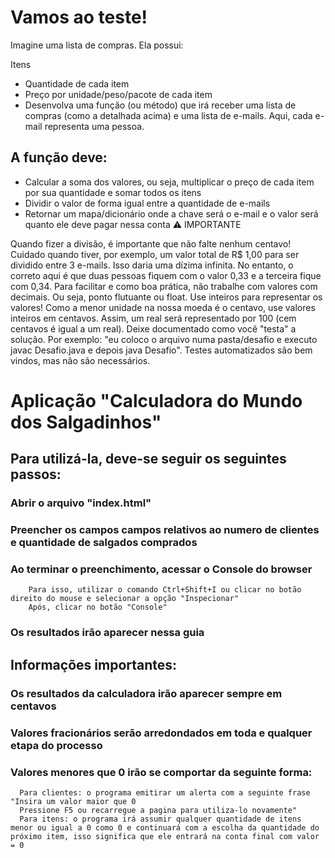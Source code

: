 # Vamos ao teste!
Imagine uma lista de compras. Ela possui:

Itens
- Quantidade de cada item
- Preço por unidade/peso/pacote de cada item
- Desenvolva uma função (ou método) que irá receber uma lista de compras (como a detalhada acima) e uma lista de e-mails. Aqui, cada e-mail representa uma pessoa.

## A função deve:

- Calcular a soma dos valores, ou seja, multiplicar o preço de cada item por sua quantidade e somar todos os itens
- Dividir o valor de forma igual entre a quantidade de e-mails
- Retornar um mapa/dicionário onde a chave será o e-mail e o valor será quanto ele deve pagar nessa conta
⚠️ IMPORTANTE

Quando fizer a divisão, é importante que não falte nenhum centavo! Cuidado quando tiver, por exemplo, um valor total de R$ 1,00 para ser dividido entre 3 e-mails. Isso daria uma dízima infinita. No entanto, o correto aqui é que duas pessoas fiquem com o valor 0,33 e a terceira fique com 0,34.
Para facilitar e como boa prática, não trabalhe com valores com decimais. Ou seja, ponto flutuante ou float. Use inteiros para representar os valores! Como a menor unidade na nossa moeda é o centavo, use valores inteiros em centavos. Assim, um real será representado por 100 (cem centavos é igual a um real).
Deixe documentado como você "testa" a solução. Por exemplo: "eu coloco o arquivo numa pasta/desafio e executo javac Desafio.java e depois java Desafio". Testes automatizados são bem vindos, mas não são necessários.

# Aplicação "Calculadora do Mundo dos Salgadinhos"

## Para utilizá-la, deve-se seguir os seguintes passos:
  ### Abrir o arquivo "index.html"
  ### Preencher os campos campos relativos ao numero de clientes e quantidade de salgados comprados
  ### Ao terminar o preenchimento, acessar o Console do browser
        Para isso, utilizar o comando Ctrl+Shift+I ou clicar no botão direito do mouse e selecionar a opção "Inspecionar"
        Após, clicar no botão "Console"
  ### Os resultados irão aparecer nessa guia

## Informações importantes:
  ### Os resultados da calculadora irão aparecer sempre em centavos
  ### Valores fracionários serão arredondados em toda e qualquer etapa do processo
  ### Valores menores que 0 irão se comportar da seguinte forma:
      Para clientes: o programa emitirar um alerta com a seguinte frase "Insira um valor maior que 0
      Pressione F5 ou recarregue a pagina para utiliza-lo novamente"
      Para itens: o programa irá assumir qualquer quantidade de itens menor ou igual a 0 como 0 e continuará com a escolha da quantidade do próximo item, isso significa que ele entrará na conta final com valor = 0 
